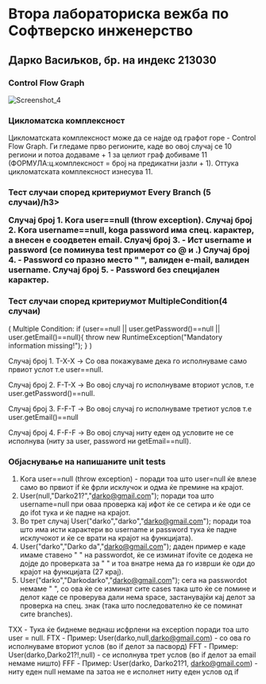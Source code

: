 # Втора лабораториска вежба по Софтверско инженерство

## Дарко Васиљков, бр. на индекс 213030

<h3> Control Flow Graph</h3>

![Screenshot_4](https://github.com/darkovasiljkov/SI_2023_lab2_213030/assets/93830641/177ad70f-db46-4817-aa2b-923e346f15fd)

<h3>Цикломатска комплексност</h3>

Цикломатската комплексност може да се најде од графот горе - Control Flow Graph. Ги гледаме прво регионите, каде во овој случај се 10 региони и потоа додаваме + 1 за целиот граф добиваме 11 (ФОРМУЛА:ц.комплексност = број на предикатни јазли + 1). Оттука цикломатската комплексност изнесува 11. 

<h3> Тест случаи според критериумот Every Branch (5 случаи)/h3>
  
Случај број 1. Kога user==null (throw exception).
Случај број 2. Kога username==null, koga password има спец. карактер, а внесен е соодветен email.
Слуачј број 3. - Ист username и password (се поминува test примерот со @ и .)
Случај број 4. - Password со празно место " ", валиден e-mail, валиден username.
Случај број 5. - Password без специјален карактер.


<h3> Тест случаи според критериумот MultipleCondition(4 случаи)</h3>
  
( Multiple Condition: if (user==null || user.getPassword()==null || user.getEmail()==null){
 throw new RuntimeException("Mandatory information missing!"); } )
  
Случај број 1. T-X-X -> Со ова покажуваме дека го исполнуваме само првиот услот т.е user==null.

Случај број 2. F-T-X -> Во овој случај го исполнуваме вториот услов, т.е user.getPassword()==null.

Случај број 3. F-F-T -> Во овој случај го исполнуваме третиот услов т.е user.getEmail()==null 

Случај број 4. F-F-F -> Во овој случај ниту еден од условите не се исполнува (ниту за user, password ни getEmail==null).

  
 
<h3>Објаснување на напишаните unit tests</h3>
  
1. Kога user==null (throw exception) - поради тоа што user=null ќе влезе само во првиот if ќе фрли исклучок и одма ќе премине на крајот.
2. User(null,"Darko21?","darko@gmail.com"); поради тоа што username=null при оваа проверка кај ифот ќе се сетира и ќе оди се до ifot тука и ќе падне на крајот.
3. Во трет случај User("darko","darko","darko@gmail.com"); поради тоа што има исти карактери во username и password тука ќе падне исклучокот и ќе се врати на крајот на функцијата).
4.  User("darko","Darko da","darko@gmail.com"); даден пример е каде имаме ставено " " на passwordot, ќе се изминат ifovite се додека не дојде до проверката за " " и тоа внатре нема да го изврши ќе оди до крајот на функцијата (27 крај).
5. User("darko","Darkodarko","darko@gmail.com"); сега на passwordot немаме " ", со ова ќе се изминат сите cases така што ќе се помине и делот каде се проверува дали нема space, застанувајќи кај делот за проверка на спец. знак (така што последователно ќе се поминат сите branches).

  
TXX - Тука ќе биднеме веднаш исфрлени на exception поради тоа што user = null.
FTX - Пример: User(darko,null,darko@gmail.com) - со ова го исполнуваме вториот услов (во if делот за пасворд)
FFT - Пример: User(darko,Darko21?!,null) - се исполнува трет услов (во if делот за email немаме ништо)
FFF - Пример: User(darko, Darko21?1, darko@gmail.com) - ниту еден null немаме па затоа не е исполнет ниту еден услов од if

  
  
  
  

